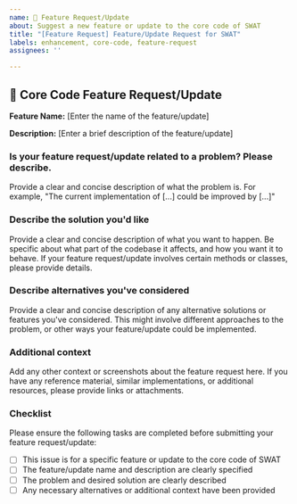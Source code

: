 ```yaml
---
name: 🔧 Feature Request/Update
about: Suggest a new feature or update to the core code of SWAT
title: "[Feature Request] Feature/Update Request for SWAT"
labels: enhancement, core-code, feature-request
assignees: ''

---
```


## 🔧 Core Code Feature Request/Update

**Feature Name:** [Enter the name of the feature/update]

**Description:** [Enter a brief description of the feature/update]

### Is your feature request/update related to a problem? Please describe.

Provide a clear and concise description of what the problem is. For example, "The current implementation of [...] could be improved by [...]"

### Describe the solution you'd like

Provide a clear and concise description of what you want to happen. Be specific about what part of the codebase it affects, and how you want it to behave. If your feature request/update involves certain methods or classes, please provide details.

### Describe alternatives you've considered

Provide a clear and concise description of any alternative solutions or features you've considered. This might involve different approaches to the problem, or other ways your feature/update could be implemented.

### Additional context

Add any other context or screenshots about the feature request here. If you have any reference material, similar implementations, or additional resources, please provide links or attachments.

### Checklist

Please ensure the following tasks are completed before submitting your feature request/update:

- [ ] This issue is for a specific feature or update to the core code of SWAT
- [ ] The feature/update name and description are clearly specified
- [ ] The problem and desired solution are clearly described
- [ ] Any necessary alternatives or additional context have been provided
